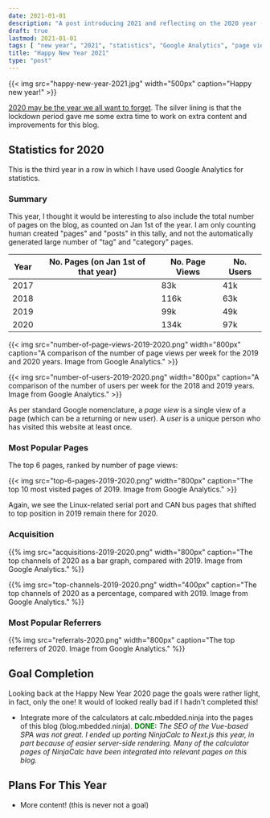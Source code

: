 ```yaml
---
date: 2021-01-01
description: "A post introducing 2021 and reflecting on the 2020 year (including blog statistics)."
draft: true
lastmod: 2021-01-01
tags: [ "new year", "2021", "statistics", "Google Analytics", "page view", "user", "referral", "Hugo", "GitHub", "blog" ]
title: "Happy New Year 2021"
type: "post"
---
```


{{< img src="happy-new-year-2021.jpg" width="500px" caption="Happy new year!" >}}

[2020 may be the year we all want to forget](https://en.wikipedia.org/wiki/Death_to_2020). The silver lining is that the lockdown period gave me some extra time to work on extra content and improvements for this blog.

## Statistics for 2020

This is the third year in a row in which I have used Google Analytics for statistics.

### Summary

This year, I thought it would be interesting to also include the total number of pages on the blog, as counted on Jan 1st of the year. I am only counting human created "pages" and "posts" in this tally, and not the automatically generated large number of "tag" and "category" pages.

<table>
  <thead>
    <tr>
      <th>Year</th>
      <th>No. Pages (on Jan 1st of that year)</th>
      <th>No. Page Views</th>
      <th>No. Users</th>
    </tr>
  </thead>
  <tbody>
    <tr>
      <td>2017</td>
      <td></td>
      <td>83k</td>
      <td>41k</td>
    </tr>
    <tr>
      <td>2018</td>
      <td></td>
      <td>116k</td>
      <td>63k</td>
    </tr>
    <tr>
      <td>2019</td>
      <td></td>
      <td>99k</td>
      <td>49k</td>
    </tr>
    <tr>
      <td>2020</td>
      <td></td>
      <td>134k</td>
      <td>97k</td>
    </tr>
  </tbody>
</table>

{{< img src="number-of-page-views-2019-2020.png" width="800px" caption="A comparison of the number of page views per week for the 2019 and 2020 years. Image from Google Analytics." >}}

{{< img src="number-of-users-2019-2020.png" width="800px" caption="A comparison of the number of users per week for the 2018 and 2019 years. Image from Google Analytics." >}}

As per standard Google nomenclature, a _page view_ is a single view of a page (which can be a returning or new user). A _user_ is a unique person who has visited this website at least once.

### Most Popular Pages

The top 6 pages, ranked by number of page views:

{{< img src="top-6-pages-2019-2020.png" width="800px" caption="The top 10 most visited pages of 2019. Image from Google Analytics." >}}

Again, we see the Linux-related serial port and CAN bus pages that shifted to top position in 2019 remain there for 2020. 

### Acquisition

{{% img src="acquisitions-2019-2020.png" width="800px" caption="The top channels of 2020 as a bar graph, compared with 2019. Image from Google Analytics." %}}

{{% img src="top-channels-2019-2020.png" width="400px" caption="The top channels of 2020 as a percentage, compared with 2019. Image from Google Analytics." %}}

### Most Popular Referrers

{{% img src="referrals-2020.png" width="800px" caption="The top referrers of 2020. Image from Google Analytics." %}}

## Goal Completion

Looking back at the Happy New Year 2020 page the goals were rather light, in fact, only the one! It would of looked really bad if I hadn't completed this!

* Integrate more of the calculators at calc.mbedded.ninja into the pages of this blog (blog.mbedded.ninja). <span style="color: green; font-weight: bold;">DONE:</span> _The SEO of the Vue-based SPA was not great. I ended up porting NinjaCalc to Next.js this year, in part because of easier server-side rendering. Many of the calculator pages of NinjaCalc have been integrated into relevant pages on this blog._

## Plans For This Year

* More content! (this is never not a goal)